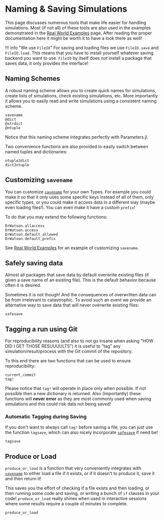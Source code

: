 # Naming & Saving Simulations

This page discusses numerous tools that make life easier for handling simulations. Most (if not all) of these tools are also used in the examples demonstrated in the [Real World Examples](@ref) page. After reading the proper documentation here it might be worth it to have a look there as well!

!!! info "We use `FileIO`"
    For saving and loading files we use `FileIO.save` and `FileIO.load`. This means that you have to install yourself whatever saving backend you want to use. `FileIO` by itself does _not_ install a package that saves data, it only provides the interface!

## Naming Schemes

A robust naming scheme allows you to create quick names for simulations, create lists of simulations, check existing simulations, etc. More importantly it allows you to easily read and write simulations using a consistent naming scheme.

```@docs
savename
@dict
@strdict
@ntuple
```

Notice that this naming scheme integrates perfectly with Parameters.jl.

Two convenience functions are also provided to easily switch between named tuples and dictionaries:
```@docs
ntuple2dict
dict2ntuple
```

## Customizing `savename`
You can customize [`savename`](@ref) for your own Types. For example you could make it so that it only uses some specific keys instead of all of them, only specific types, or you could make it access data in a different way (maybe even loading files!). You can even make it have
a custom `prefix`!

To do that you may extend the following functions:
```@docs
DrWatson.allaccess
DrWatson.access
DrWatson.default_allowed
DrWatson.default_prefix
```

See [Real World Examples](@ref) for an example of customizing `savename`.

## Safely saving data
Almost all packages that save data by default overwrite existing files (if given a save name of an existing file). This is the default behavior because often it is desired.

Sometimes it is not though! And the consequences of overwritten data can be from irrelevant to catastrophic. To avoid such an event we provide an alternative way to save data that will never overwrite existing files:
```@docs
safesave
```

## Tagging a run using Git
For reproducibility reasons (and also to not go insane when asking "HOW DID I GET THOSE RESUUUULTS") it is useful to "tag" any simulation/result/process with the Git commit of the repository.

To this end there are two functions that can be used to ensure reproducibility:

```@docs
current_commit
tag!
```

Please notice that `tag!` will operate in place only when possible. If not possible then a new dictionary is returned. Also (importantly) these functions will **never error** as they are most commonly used when saving simulations and this could risk data not being saved!

### Automatic Tagging during Saving

If you don't want to always call `tag!` before saving a file, you can just use the function `tagsave`, which can also nicely incorporate [`safesave`](@ref) if need be!
```@docs
tagsave
```

## Produce or Load
`produce_or_load` is a function that very conveniently integrates with [`savename`](@ref) to either load a file if it exists, or if it doesn't to produce it, save it and then return it!

This saves you the effort of checking if a file exists and then loading, or then running some code and saving, or writing a bunch of `if` clauses in your code! `produce_or_load` really shines when used in interactive sessions where some results require a couple of minutes to complete.

```@docs
produce_or_load
```
